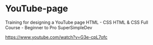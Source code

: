 # YouTube-page
Training for designing a YouTube page HTML - CSS 
HTML & CSS Full Course - Beginner to Pro
SuperSimpleDev

https://www.youtube.com/watch?v=G3e-cpL7ofc

